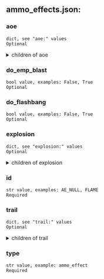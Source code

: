
## ammo_effects.json:

### aoe 
 ```
 dict, see "aoe:" values
 Optional 
```

 <details> 
 <summary> children of aoe </summary> 

 ### aoe:chance 

 ```
 int value, examples: 100, 50
 Optional 
```



 ### aoe:check_passable 

 ```
 bool value, examples: False, True
 Optional 
```



 ### aoe:check_sees 

 ```
 bool value, examples: False, True
 Optional 
```



 ### aoe:check_sees_radius 

 ```
 int value, examples: 0, 3
 Optional 
```



 ### aoe:field_type 

 ```
 str value, examples: fd_fire, fd_smoke
 Required 
```



 ### aoe:intensity_max 

 ```
 int value, examples: 3, 1
 Required 
```



 ### aoe:intensity_min 

 ```
 int value, examples: 3, 1
 Required 
```



 ### aoe:radius 

 ```
 int value, examples: 3, 0
 Optional 
```



 ### aoe:radius_z 

 ```
 int value, example: 0
 Optional 
```



 ### aoe:size 

 ```
 int value, examples: 3, 4
 Optional 
```



 </details>
</summary>


 </details>
</summary>

 ### do_emp_blast 

 ```
 bool value, examples: False, True
 Optional 
```


 ### do_flashbang 

 ```
 bool value, examples: False, True
 Optional 
```


 ### explosion 

 ```
 dict, see "explosion:" values
 Optional 
```


 <details> 
 <summary> children of explosion </summary> 

 ### explosion:distance_factor 

 ```
 float value, examples: 0.8, 0.7
 Optional 
```



 ### explosion:fire 

 ```
 bool value, examples: True, False
 Optional 
```



 ### explosion:power 

 ```
 int value, examples: 360, 60
 Required 
```



 ### explosion:shrapnel 

 ```
 dict, see "explosion:shrapnel:" values
 Optional 
```


 <details> 
 <summary> children of explosion:shrapnel </summary> 

 ### explosion:shrapnel:casing_mass 

 ```
 int value, examples: 1500, 680
 Required 
```



 ### explosion:shrapnel:drop 

 ```
 str value, example: null
 Optional 
```



 ### explosion:shrapnel:fragment_mass 

 ```
 float value, examples: 0.3, 0.15
 Required 
```



 ### explosion:shrapnel:recovery 

 ```
 int value, example: 0
 Optional 
```



 </details>
</summary>


 </details>
</summary>


 </details>
</summary>

 ### id 

 ```
 str value, examples: AE_NULL, FLAME
 Required 
```


 ### trail 

 ```
 dict, see "trail:" values
 Optional 
```


 <details> 
 <summary> children of trail </summary> 

 ### trail:chance 

 ```
 int value, examples: 66, 75
 Optional 
```



 ### trail:field_type 

 ```
 str value, examples: fd_fire, fd_laser
 Required 
```



 ### trail:intensity_max 

 ```
 int value, example: 2
 Required 
```



 ### trail:intensity_min 

 ```
 int value, examples: 1, 2
 Required 
```



 </details>
</summary>


 </details>
</summary>

 ### type 

 ```
 str value, example: ammo_effect
 Required 
```


